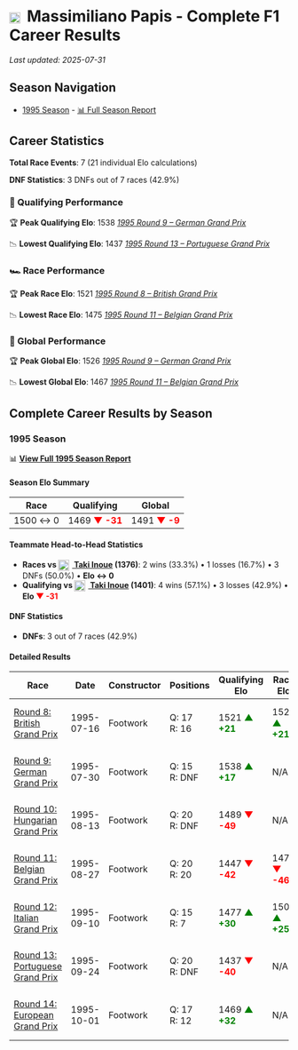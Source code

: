 # <img src="https://upload.wikimedia.org/wikipedia/commons/0/03/Flag_of_Italy.svg" alt="Italy" width="20" height="auto" style="vertical-align: middle; margin-right: 5px;" onerror="this.outerHTML='🇮🇹'; this.style.marginRight='5px';"/> Massimiliano Papis - Complete F1 Career Results

*Last updated: 2025-07-31*

## Season Navigation

- [1995 Season](#1995-season) - [📊 Full Season Report](../seasons/1995-season-report)

## Career Statistics

**Total Race Events**: 7 (21 individual Elo calculations)

**DNF Statistics**: 3 DNFs out of 7 races (42.9%)

### 🏁 Qualifying Performance

🏆 **Peak Qualifying Elo**: 1538
   *[1995 Round 9 – German Grand Prix](../seasons/1995-season-report#round-9-german-grand-prix)*

📉 **Lowest Qualifying Elo**: 1437
   *[1995 Round 13 – Portuguese Grand Prix](../seasons/1995-season-report#round-13-portuguese-grand-prix)*

### 🏎️ Race Performance

🏆 **Peak Race Elo**: 1521
   *[1995 Round 8 – British Grand Prix](../seasons/1995-season-report#round-8-british-grand-prix)*

📉 **Lowest Race Elo**: 1475
   *[1995 Round 11 – Belgian Grand Prix](../seasons/1995-season-report#round-11-belgian-grand-prix)*

### 🌟 Global Performance

🏆 **Peak Global Elo**: 1526
   *[1995 Round 9 – German Grand Prix](../seasons/1995-season-report#round-9-german-grand-prix)*

📉 **Lowest Global Elo**: 1467
   *[1995 Round 11 – Belgian Grand Prix](../seasons/1995-season-report#round-11-belgian-grand-prix)*


## Complete Career Results by Season

### 1995 Season

📊 **[View Full 1995 Season Report](../seasons/1995-season-report)**

#### Season Elo Summary

| Race | Qualifying | Global |
|------|------------|--------|
| 1500 ↔ 0 | 1469 **<span style="color: red;">▼ -31</span>** | 1491 **<span style="color: red;">▼ -9</span>** |

#### Teammate Head-to-Head Statistics

- **Races vs [<img src="https://upload.wikimedia.org/wikipedia/commons/9/9e/Flag_of_Japan.svg" alt="Japan" width="20" height="auto" style="vertical-align: middle; margin-right: 5px;" onerror="this.outerHTML='🇯🇵'; this.style.marginRight='5px';"/> Taki Inoue](taki-inoue) (1376)**: 2 wins (33.3%) • 1 losses (16.7%) • 3 DNFs (50.0%) • **Elo ↔ 0**
- **Qualifying vs [<img src="https://upload.wikimedia.org/wikipedia/commons/9/9e/Flag_of_Japan.svg" alt="Japan" width="20" height="auto" style="vertical-align: middle; margin-right: 5px;" onerror="this.outerHTML='🇯🇵'; this.style.marginRight='5px';"/> Taki Inoue](taki-inoue) (1401)**: 4 wins (57.1%) • 3 losses (42.9%) • **Elo **<span style="color: red;">▼ -31</span>****


#### DNF Statistics

- **DNFs**: 3 out of 7 races (42.9%)

#### Detailed Results

| Race | Date | Constructor | Positions | Qualifying Elo | Race Elo | Global Elo | Teammate |
|------|------|-------------|-----------|----------------|----------|------------|----------|
| [Round 8: British Grand Prix](../seasons/1995-season-report#round-8-british-grand-prix) | 1995-07-16 | Footwork | Q: 17<br/>R: 16 | 1521 **<span style="color: green;">▲ +21</span>** | 1521 **<span style="color: green;">▲ +21</span>** | 1521 **<span style="color: green;">▲ +21</span>** | [<img src="https://upload.wikimedia.org/wikipedia/commons/9/9e/Flag_of_Japan.svg" alt="Japan" width="20" height="auto" style="vertical-align: middle; margin-right: 5px;" onerror="this.outerHTML='🇯🇵'; this.style.marginRight='5px';"/> Taki Inoue](taki-inoue)<br/>Q: 19<br/>R: 22 |
| [Round 9: German Grand Prix](../seasons/1995-season-report#round-9-german-grand-prix) | 1995-07-30 | Footwork | Q: 15<br/>R: DNF | 1538 **<span style="color: green;">▲ +17</span>** | N/A | 1526 **<span style="color: green;">▲ +5</span>** | [<img src="https://upload.wikimedia.org/wikipedia/commons/9/9e/Flag_of_Japan.svg" alt="Japan" width="20" height="auto" style="vertical-align: middle; margin-right: 5px;" onerror="this.outerHTML='🇯🇵'; this.style.marginRight='5px';"/> Taki Inoue](taki-inoue)<br/>Q: 19<br/>R: DNF |
| [Round 10: Hungarian Grand Prix](../seasons/1995-season-report#round-10-hungarian-grand-prix) | 1995-08-13 | Footwork | Q: 20<br/>R: DNF | 1489 **<span style="color: red;">▼ -49</span>** | N/A | 1511 **<span style="color: red;">▼ -15</span>** | [<img src="https://upload.wikimedia.org/wikipedia/commons/9/9e/Flag_of_Japan.svg" alt="Japan" width="20" height="auto" style="vertical-align: middle; margin-right: 5px;" onerror="this.outerHTML='🇯🇵'; this.style.marginRight='5px';"/> Taki Inoue](taki-inoue)<br/>Q: 18<br/>R: DNF |
| [Round 11: Belgian Grand Prix](../seasons/1995-season-report#round-11-belgian-grand-prix) | 1995-08-27 | Footwork | Q: 20<br/>R: 20 | 1447 **<span style="color: red;">▼ -42</span>** | 1475 **<span style="color: red;">▼ -46</span>** | 1467 **<span style="color: red;">▼ -45</span>** | [<img src="https://upload.wikimedia.org/wikipedia/commons/9/9e/Flag_of_Japan.svg" alt="Japan" width="20" height="auto" style="vertical-align: middle; margin-right: 5px;" onerror="this.outerHTML='🇯🇵'; this.style.marginRight='5px';"/> Taki Inoue](taki-inoue)<br/>Q: 18<br/>R: 12 |
| [Round 12: Italian Grand Prix](../seasons/1995-season-report#round-12-italian-grand-prix) | 1995-09-10 | Footwork | Q: 15<br/>R: 7 | 1477 **<span style="color: green;">▲ +30</span>** | 1500 **<span style="color: green;">▲ +25</span>** | 1493 **<span style="color: green;">▲ +27</span>** | [<img src="https://upload.wikimedia.org/wikipedia/commons/9/9e/Flag_of_Japan.svg" alt="Japan" width="20" height="auto" style="vertical-align: middle; margin-right: 5px;" onerror="this.outerHTML='🇯🇵'; this.style.marginRight='5px';"/> Taki Inoue](taki-inoue)<br/>Q: 20<br/>R: 8 |
| [Round 13: Portuguese Grand Prix](../seasons/1995-season-report#round-13-portuguese-grand-prix) | 1995-09-24 | Footwork | Q: 20<br/>R: DNF | 1437 **<span style="color: red;">▼ -40</span>** | N/A | 1481 **<span style="color: red;">▼ -12</span>** | [<img src="https://upload.wikimedia.org/wikipedia/commons/9/9e/Flag_of_Japan.svg" alt="Japan" width="20" height="auto" style="vertical-align: middle; margin-right: 5px;" onerror="this.outerHTML='🇯🇵'; this.style.marginRight='5px';"/> Taki Inoue](taki-inoue)<br/>Q: 19<br/>R: 15 |
| [Round 14: European Grand Prix](../seasons/1995-season-report#round-14-european-grand-prix) | 1995-10-01 | Footwork | Q: 17<br/>R: 12 | 1469 **<span style="color: green;">▲ +32</span>** | N/A | 1491 **<span style="color: green;">▲ +10</span>** | [<img src="https://upload.wikimedia.org/wikipedia/commons/9/9e/Flag_of_Japan.svg" alt="Japan" width="20" height="auto" style="vertical-align: middle; margin-right: 5px;" onerror="this.outerHTML='🇯🇵'; this.style.marginRight='5px';"/> Taki Inoue](taki-inoue)<br/>Q: 21<br/>R: DNF |

